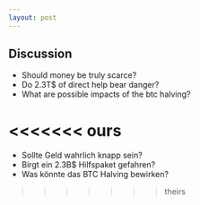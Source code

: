 ```yaml
---
layout: post
---
```


## Discussion


* Should money be truly scarce?
* Do 2.3T$ of direct help bear danger?
* What are possible impacts of the btc halving?

<<<<<<< ours
=======
* Sollte Geld wahrlich knapp sein?
* Birgt ein 2.3B$ Hilfspaket gefahren?
* Was könnte das BTC Halving bewirken?
 
>>>>>>> theirs
